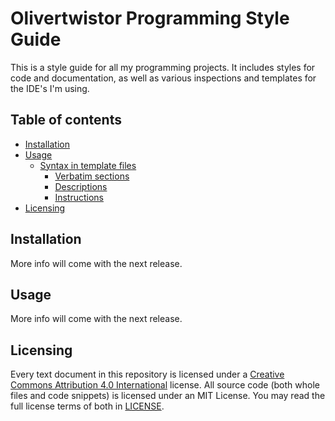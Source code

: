 # Olivertwistor Programming Style Guide
This is a style guide for all my programming projects. It includes styles for 
code and documentation, as well as various inspections and templates for the 
IDE's I'm using.

## Table of contents

* [Installation](#installation)
* [Usage](#usage)
    * [Syntax in template files](#syntax-in-template-files)
        * [Verbatim sections](#verbatim-sections)
        * [Descriptions](#descriptions)
        * [Instructions](#instructions)
* [Licensing](#licensing)

## Installation
More info will come with the next release.

## Usage
More info will come with the next release.

## Licensing
Every text document in this repository is licensed under a [Creative Commons 
Attribution 4.0 International][1] license. All source code (both whole files 
and code snippets) is licensed under an MIT License. You may read the full license terms of both in [LICENSE][2].


[1]: https://creativecommons.org/licenses/by/4.0/legalcode
[2]: LICENSE
